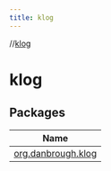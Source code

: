 ```yaml
---
title: klog
---
```

//[klog](index.html)



# klog



## Packages


| Name |
|---|
| [org.danbrough.klog](klog/org.danbrough.klog/index.html) |

